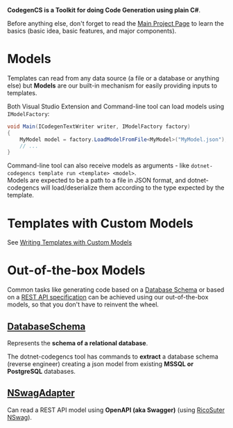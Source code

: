 **CodegenCS is a Toolkit for doing Code Generation using plain C#**.

Before anything else, don't forget to read the [Main Project Page](https://github.com/CodegenCS/CodegenCS/) to learn the basics (basic idea, basic features, and major components).

# Models

Templates can read from any data source (a file or a database or anything else) but **Models** are our built-in mechanism for easily providing inputs to templates.

Both Visual Studio Extension and Command-line tool can load models using `IModelFactory`:

```cs
void Main(ICodegenTextWriter writer, IModelFactory factory)
{
    MyModel model = factory.LoadModelFromFile<MyModel>("MyModel.json");
    // ...
}
```

Command-line tool can also receive models as arguments - like `dotnet-codegencs template run <template> <model>`.  
Models are expected to be a path to a file in JSON format, and dotnet-codegencs will load/deserialize them according to the type expected by the template.


# Templates with Custom Models

See [Writing Templates with Custom Models](https://github.com/CodegenCS/CodegenCS/tree/master/docs/CustomModels.md)


# Out-of-the-box Models

Common tasks like generating code based on a [Database Schema](https://github.com/CodegenCS/CodegenCS/tree/master/src/Models/CodegenCS.Models.DbSchema) or based on a [REST API specification](https://github.com/CodegenCS/CodegenCS/tree/master/src/Models/CodegenCS.Models.NSwagAdapter) can be achieved using our out-of-the-box models, so that you don't have to reinvent the wheel.


## [DatabaseSchema](https://github.com/CodegenCS/CodegenCS/tree/master/src/Models/CodegenCS.Models.DbSchema) 

Represents the **schema of a relational database**.  

  The dotnet-codegencs tool has commands to **extract** a database schema (reverse engineer) creating a json model from existing **MSSQL or PostgreSQL** databases.


## [NSwagAdapter](https://github.com/CodegenCS/CodegenCS/tree/master/src/Models/CodegenCS.Models.NSwagAdapter) 

Can read a REST API model using **OpenAPI (aka Swagger)** (using [RicoSuter NSwag](https://github.com/RicoSuter/NSwag)).
